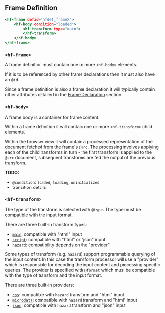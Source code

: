 ## Frame Definition

``` .html
<hf-frame defid="hfdef_frameX">
	<hf-body condition="loaded">
		<hf-transform type="main">
		</hf-transform>
	</hf-body>
</hf-frame>
```
	
### `<hf-frame>`

A frame definition must contain one or more `<hf-body>` elements.

If it is to be referenced by other frame declarations then it must also have an `@id`.

Since a frame definition is also a frame declaration it will typically contain
other attributes detailed in the [Frame Declaration](./Frame-Declaration.html) section.

### `<hf-body>`

A frame body is a container for frame content.

Within a frame definition it will contain one or more `<hf-transform>` child elements.

Within the browser view it will contain a processed representation of the document fetched from the frame's `@src`.
The processing involves applying each of the child transforms in turn -
the first transform is applied to the `@src` document,
subsequent transforms are fed the output of the previous transform.

**TODO:** 

- `@condition`: `loaded`, `loading`, `uninitialized`
- transition details

### `<hf-transform>`

The type of the transform is selected with `@type`.
The type must be compatible with the input format.

There are three built-in transform types: 

- [`main`](Main-Processor.html): compatible with "html" input
- [`script`](Script-Processor.html): compatible with "html" or "json" input
- [`hazard`](Hazard-Processor.html): compatibility depends on the "provider"

Some types of transform (e.g. `hazard`) support programmable querying of the input content. 
In this case the transform processor will use a "provider" which is responsible for 
decoding the input content and processing specific queries. 
The provider is specified with `@format` which must be compatible with the type of transform and the input format. 

There are three built-in providers: 

- [`css`](CSS-Decoder.html): compatible with `hazard` transform and "html" input
- [`microdata`](Microdata-Decoder.html): compatible with `hazard` transform and "html" input
- [`json`](JSON-Decoder): compatible with `hazard` transform and "json" input

